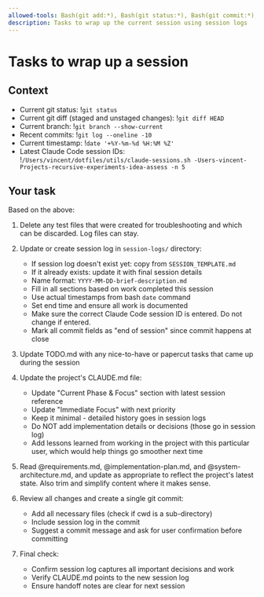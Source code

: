 ```yaml
---
allowed-tools: Bash(git add:*), Bash(git status:*), Bash(git commit:*), Bash(date:*), Bash(git log:*), Bash(/Users/vincent/dotfiles/utils/claude-sessions.sh:*)
description: Tasks to wrap up the current session using session logs
---
```

# Tasks to wrap up a session

## Context

- Current git status: !`git status`
- Current git diff (staged and unstaged changes): !`git diff HEAD`
- Current branch: !`git branch --show-current`
- Recent commits: !`git log --oneline -10`
- Current timestamp: !`date '+%Y-%m-%d %H:%M %Z'`
- Latest Claude Code session IDs: !`/Users/vincent/dotfiles/utils/claude-sessions.sh -Users-vincent-Projects-recursive-experiments-idea-assess -n 5`

## Your task

Based on the above:

1. Delete any test files that were created for troubleshooting and which can be discarded. Log files can stay.

2. Update or create session log in `session-logs/` directory:
   - If session log doesn't exist yet: copy from `SESSION_TEMPLATE.md`
   - If it already exists: update it with final session details
   - Name format: `YYYY-MM-DD-brief-description.md`
   - Fill in all sections based on work completed this session
   - Use actual timestamps from bash `date` command
   - Set end time and ensure all work is documented
   - Make sure the correct Claude Code session ID is entered. Do not change if entered.
   - Mark all commit fields as "end of session" since commit happens at close

3. Update TODO.md with any nice-to-have or papercut tasks that came up during the session

4. Update the project's CLAUDE.md file:
   - Update "Current Phase & Focus" section with latest session reference
   - Update "Immediate Focus" with next priority
   - Keep it minimal - detailed history goes in session logs
   - Do NOT add implementation details or decisions (those go in session log)
   - Add lessons learned from working in the project with this particular user, which would help things go smoother next time

5. Read @requirements.md, @implementation-plan.md, and @system-architecture.md, and update as appropriate to reflect the project's latest state. Also trim and simplify content where it makes sense.

6. Review all changes and create a single git commit:
   - Add all necessary files (check if cwd is a sub-directory)
   - Include session log in the commit
   - Suggest a commit message and ask for user confirmation before committing

7. Final check:
   - Confirm session log captures all important decisions and work
   - Verify CLAUDE.md points to the new session log
   - Ensure handoff notes are clear for next session
